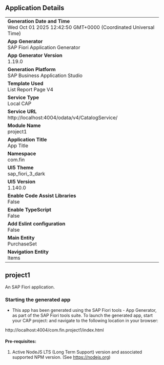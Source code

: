 ## Application Details
|               |
| ------------- |
|**Generation Date and Time**<br>Wed Oct 01 2025 12:42:50 GMT+0000 (Coordinated Universal Time)|
|**App Generator**<br>SAP Fiori Application Generator|
|**App Generator Version**<br>1.19.0|
|**Generation Platform**<br>SAP Business Application Studio|
|**Template Used**<br>List Report Page V4|
|**Service Type**<br>Local CAP|
|**Service URL**<br>http://localhost:4004/odata/v4/CatalogService/|
|**Module Name**<br>project1|
|**Application Title**<br>App Title|
|**Namespace**<br>com.fin|
|**UI5 Theme**<br>sap_fiori_3_dark|
|**UI5 Version**<br>1.140.0|
|**Enable Code Assist Libraries**<br>False|
|**Enable TypeScript**<br>False|
|**Add Eslint configuration**<br>False|
|**Main Entity**<br>PurchaseSet|
|**Navigation Entity**<br>Items|

## project1

An SAP Fiori application.

### Starting the generated app

-   This app has been generated using the SAP Fiori tools - App Generator, as part of the SAP Fiori tools suite.  To launch the generated app, start your CAP project:  and navigate to the following location in your browser:

http://localhost:4004/com.fin.project1/index.html

#### Pre-requisites:

1. Active NodeJS LTS (Long Term Support) version and associated supported NPM version.  (See https://nodejs.org)


